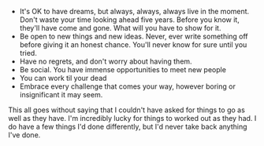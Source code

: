 * It's OK to have dreams, but always, always, always live in the moment. Don't waste your time looking ahead five years. Before you know it, they'll have come and gone. What will you have to show for it.
* Be open to new things and new ideas. Never, ever write something off before giving it an honest chance. You'll never know for sure until you tried.
* Have no regrets, and don't worry about having them.
* Be social. You have immense opportunities to meet new people
* You can work til your dead
* Embrace every challenge that comes your way, however boring or insignificant it may seem.

This all goes without saying that I couldn't have asked for things to go as well as they have. I'm incredibly lucky for things to worked out as they had. I do have a few things I'd done differently, but I'd never take back anything I've done.